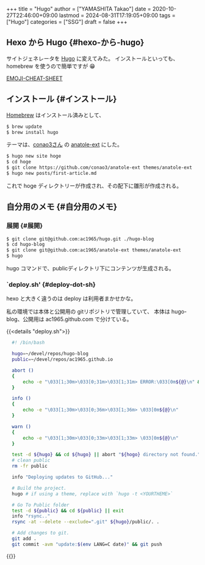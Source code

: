 +++
title = "Hugo"
author = ["YAMASHITA Takao"]
date = 2020-10-27T22:46:00+09:00
lastmod = 2024-08-31T17:19:05+09:00
tags = ["Hugo"]
categories = ["SSG"]
draft = false
+++

## Hexo から Hugo {#hexo-から-hugo}

サイトジェネレータを [Hugo](https://gohugo.io) に変えてみた。
インストールといっても、homebrew を使うので簡単ですが :grin:

[EMOJI-CHEAT-SHEET](https://www.webfx.com/tools/emoji-cheat-sheet/)


## インストール {#インストール}

[Homebrew](https://brew.sh/index_ja) はインストール済みとして、

```sh
$ brew update
$ brew install hugo
```

テーマは、[conao3さん](https://conao3.com) の
[anatole-ext](https://github.com/conao3/anatole-ext) にした。

```sh
$ hugo new site hoge
$ cd hoge
$ git clone https://github.com/conao3/anatole-ext themes/anatole-ext
$ hugo new posts/first-article.md
```

これで hoge ディレクトリーが作成され、その配下に雛形が作成される。


## 自分用のメモ {#自分用のメモ}


### 展開 {#展開}

```sh
$ git clone git@github.com:ac1965/hugo.git ./hugo-blog
$ cd hugo-blog
$ git clone git@github.com:ac1965/anatole-ext themes/anatole-ext
$ hugo
```

hugo コマンドで、publicディレクトリ下にコンテンツが生成される。


### \`deploy.sh' {#deploy-dot-sh}

hexo と大きく違うのは deploy は利用者まかせかな。

私の環境では本体と公開用の gitリポジトリで管理していて、 本体は
hugo-blog、公開用は ac1965.github.com で分けている。

{{<details "deploy.sh">}}
```sh
  #! /bin/bash

  hugo=~/devel/repos/hugo-blog
  public=~/devel/repos/ac1965.github.io

  abort ()
  {
      echo -e "\033[1;30m>\033[0;31m>\033[1;31m> ERROR:\033[0m${@}\n" && exit
  }

  info ()
  {
      echo -e "\033[1;30m>\033[0;36m>\033[1;36m> \033[0m${@}\n"
  }

  warn ()
  {
      echo -e "\033[1;30m>\033[0;33m>\033[1;33m> \033[0m${@}\n"
  }

  test -d ${hugo} && cd ${hugo} || abort "${hogo} directory not found."
  # clean public
  rm -fr public

  info "Deploying updates to GitHub..."

  # Build the project.
  hugo # if using a theme, replace with `hugo -t <YOURTHEME>`

  # Go To Public folder
  test -d ${public} && cd ${public} || exit
  info "rsync.."
  rsync -at --delete --exclude=".git" ${hugo}/public/. .

  # Add changes to git.
  git add .
  git commit -avm "update:$(env LANG=C date)" && git push
```
{{</details>}}
